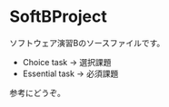# SoftBProject
ソフトウェア演習Bのソースファイルです。
  
* Choice task -> 選択課題  
* Essential task -> 必須課題  
  
参考にどうぞ。

